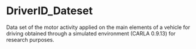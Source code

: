 # DriverID_Dateset
Data set of the motor activity applied on the main elements of a vehicle for driving obtained through a simulated environment (CARLA 0.9.13) for research purposes.
